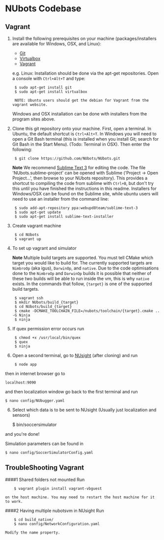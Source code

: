 NUbots Codebase
==========================
Vagrant
--------


1. Install the following prerequisites on your machine (packages/installers are available for Windows, OSX, and Linux):
	* [Git][]
	* [Virtualbox][]
	* [Vagrant][]
	
	e.g. Linux: Installation should be done via the apt-get repositories. Open a console with `Ctrl+Alt+T` and type:

		$ sudo apt-get install git
		$ sudo apt-get install virtualbox

		NOTE: Ubuntu users should get the debian for Vagrant from the vagrant website.
	
	Windows and OSX installation can be done with installers from the program sites above.


2. Clone this git repository onto your machine. First, open a terminal. In Ubuntu, the default shortcut is `Ctrl+Alt+T`. In Windows you will need to open a Git Bash terminal (this is installed when you install Git; search for Git Bash in the Start Menu). (Todo: Terminal in OSX). Then enter the following:

		$ git clone https://github.com/NUbots/NUbots.git
		
	**Note** We recommend [Sublime Text 3][] for editing the code. The file 'NUbots.sublime-project' can be opened with Sublime ('Project -> Open Project...', then browse to your NUbots repository). This provides a shortcut to compiling the code from sublime with `Ctrl+B`, but don't try this until you have finished the instructions in this readme. Installers for Windows/OSX can be found on the Sublime site, while ubuntu users will need to use an installer from the command line:
		
		$ sudo add-apt-repository ppa:webupd8team/sublime-text-3
		$ sudo apt-get update
		$ sudo apt-get install sublime-text-installer

3. Create vagrant machine
	
		$ cd NUbots
		$ vagrant up
	
4. To set up vagrant and simulator

	**Note** Multiple build targets are supported. You must tell CMake which target you would like to build for. The currently supported targets are `NimbroOp` (aka igus), `DarwinOp`, and `native`. Due to the code optimisations done to the `NimbroOp` and `DarwinOp` builds it is possible that neither of these two builds will be able to run inside the vm, this is why `native` exists. In the commands that follow, `{target}` is one of the supported build targets.

		$ vagrant ssh
		$ mkdir NUbots/build_{target}
		$ cd NUbots/build_{target}
		$ cmake -DCMAKE_TOOLCHAIN_FILE=/nubots/toolchain/{target}.cmake .. -G Ninja
		$ ninja

4. If quex permission error occurs run

		$ chmod +x /usr/local/bin/quex
		$ quex
		$ ninja

5. Open a second terminal, go to [NUsight][] (after cloning) and run

		$ node app

then in internet browser go to 

	localhost:9090 

and then localization window
go back to the first terminal and run

	$ nano config/NUbugger.yaml

6. Select which data is to be sent to NUsight (Usually just localization and sensors)

	$ bin/soccersimulator
	
and you're done!

Simulation parameters can be found in

	$ nano config/SoccerSimulatorConfig.yaml

TroubleShooting Vagrant
--------
####1 	Shared folders not mounted
	Run 
	
		$ vagrant plugin install vagrant-vbguest
	
	on the host machine. You may need to restart the host machine for it to work.
	
####2   Having multiple nubotsvm in NUsight
	Run
		
		$ cd build_native/
		$ nano config/NetworkConfiguration.yaml
	
	Modify the name property.



[nuclearport-travis]:     https://travis-ci.org/nubots/NUClearPort                "NUClearPort's Travis Page"
[travis-develop-image]:   https://travis-ci.org/nubots/NUClearPort.png?branch=develop "Travis-CI build status for the develop branch"
[git]:                    http://git-scm.com/                                     "Git"
[Python]:                 https://www.python.org/                                 "Python"
[NUClearPort]:            https://github.com/nubots/NUClearPort                   "NUClearPort Repository"
[NUsight]:                https://github.com/nubots/NUsight 	                  "NUsight Repository"
<!-- [nuclearport-startup-guide]: http://confluence.nubots.net/display/NUB/NUClearPort+Startup+Guide -->
[NUbots]:                 http://nubots.net/                                      "NUbots"
[robocup]:                https://github.com/nubots/robocup                       "Robocup"
[NUClear]:                https://github.com/Fastcode/NUClear                     "NUClear"
[NUsight]:                https://github.com/NUbots/NUsight                       "NUsight web robot debugger"
[Docker]:                 https://www.docker.com/                                 "Docker"
[Boot2Docker]:            http://boot2docker.io/                                  "Boot2Docker"
[Sublime Text 3]:         http://www.sublimetext.com/                             "Sublime Text 3"
[docker_download]:	  https://docs.docker.com/installation/                   "Docker Installation Page"
[What is Docker]:  	  https://www.docker.com/whatisdocker/ 			  "Docker's Getting Started Guide"
[Command-Line Interface]: https://docs.docker.com/reference/commandline/cli/	  "Docker Command-Line Interface Documentation"
[Homebrew]: 	          http://brew.sh/					  					  "Homebrew"
[Git]: 	                  https://git-scm.com/					  				  "Git version control"
[Vagrant]: 	              https://www.vagrantup.com/					          "Virtual machine wrapper"
[VirtualBox]: 	          https://www.virtualbox.org/					          "Virtual machine"
